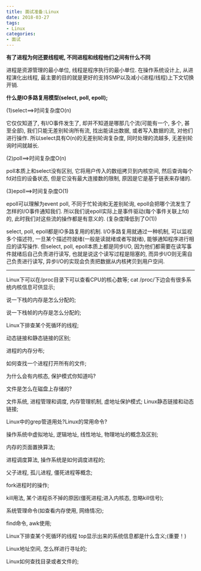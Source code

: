 ```yaml
---
title: 面试准备:Linux
date: 2018-03-27
tags:
- Linux
categories:
- 面试
---
```

<!-- TOC -->


<!-- /TOC -->


**有了进程为何还要线程呢, 不同进程和线程他们之间有什么不同**

进程是资源管理的最小单位, 线程是程序执行的最小单位. 在操作系统设计上, 从进程演化出线程, 最主要的目的就是更好的支持SMP以及减小(进程/线程)上下文切换开销.

**什么是IO多路复用模型(select, poll, epoll);**

(1)select==>时间复杂度O(n)

它仅仅知道了, 有I/O事件发生了, 却并不知道是哪那几个流(可能有一个, 多个, 甚至全部), 我们只能无差别轮询所有流, 找出能读出数据, 或者写入数据的流, 对他们进行操作. 所以select具有O(n)的无差别轮询复杂度, 同时处理的流越多, 无差别轮询时间就越长.

(2)poll==>时间复杂度O(n)

poll本质上和select没有区别, 它将用户传入的数组拷贝到内核空间, 然后查询每个fd对应的设备状态,  但是它没有最大连接数的限制, 原因是它是基于链表来存储的.

(3)epoll==>时间复杂度O(1)

epoll可以理解为event poll, 不同于忙轮询和无差别轮询, epoll会把哪个流发生了怎样的I/O事件通知我们. 所以我们说epoll实际上是事件驱动(每个事件关联上fd)的, 此时我们对这些流的操作都是有意义的. (复杂度降低到了O(1))

select, poll, epoll都是IO多路复用的机制. I/O多路复用就通过一种机制, 可以监视多个描述符, 一旦某个描述符就绪(一般是读就绪或者写就绪), 能够通知程序进行相应的读写操作. 但select, poll, epoll本质上都是同步I/O, 因为他们都需要在读写事件就绪后自己负责进行读写, 也就是说这个读写过程是阻塞的, 而异步I/O则无需自己负责进行读写, 异步I/O的实现会负责把数据从内核拷贝到用户空间.

---

Linux下可以在/proc目录下可以查看CPU的核心数等;
cat /proc/下边会有很多系统内核信息可供显示;

说一下栈的内存是怎么分配的;

说一下栈帧的内存是怎么分配的;

Linux下排查某个死循环的线程;

动态链接和静态链接的区别;

进程的内存分布;

如何查找一个进程打开所有的文件;

为什么会有内核态, 保护模式你知道吗?

文件是怎么在磁盘上存储的?

文件系统, 进程管理和调度, 内存管理机制, 虚地址保护模式;
Linux静态链接和动态链接;

Linux中的grep管道用处?Linux的常用命令?

操作系统中虚拟地址, 逻辑地址, 线性地址, 物理地址的概念及区别;

内存的页面置换算法;

进程调度算法, 操作系统是如何调度进程的;

父子进程, 孤儿进程, 僵死进程等概念;

fork进程时的操作;

kill用法, 某个进程杀不掉的原因(僵死进程;进入内核态, 忽略kill信号);

系统管理命令(如查看内存使用, 网络情况);

find命令, awk使用;

Linux下排查某个死循环的线程
top显示出来的系统信息都是什么含义;(重要！)

Linux地址空间, 怎么样进行寻址的;

Linux如何查找目录或者文件的;

